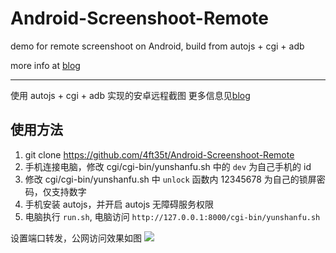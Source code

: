 # Android-Screenshoot-Remote
demo for remote screenshoot on Android, build from autojs + cgi + adb

more info at [blog](https://4ft35t.github.io/post/post/android-screenshoot-remote/)

---
使用 autojs + cgi + adb 实现的安卓远程截图
更多信息见[blog](https://4ft35t.github.io/post/post/android-screenshoot-remote/)

## 使用方法
1. git clone https://github.com/4ft35t/Android-Screenshoot-Remote
2. 手机连接电脑，修改 cgi/cgi-bin/yunshanfu.sh 中的 `dev` 为自己手机的 id
3. 修改 cgi/cgi-bin/yunshanfu.sh 中 `unlock` 函数内 12345678 为自己的锁屏密码，仅支持数字
4. 手机安装 autojs，并开启 autojs 无障碍服务权限
5. 电脑执行 `run.sh`, 电脑访问 `http://127.0.0.1:8000/cgi-bin/yunshanfu.sh`

设置端口转发，公网访问效果如图
![](https://cdn.jsdelivr.net/gh/4ft35t/images@blog/img/2021/IMG_0317.jpg)
